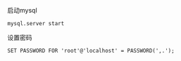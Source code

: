 启动mysql

```mysql
mysql.server start
```



设置密码

```mysql
SET PASSWORD FOR 'root'@'localhost' = PASSWORD(',.'); 
```

